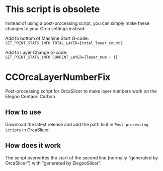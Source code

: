 # This script is obsolete

Instead of using a post-processing script, you can simply make these changes to your Orca settings instead:

Add to bottom of Machine Start G-code:  
`SET_PRINT_STATS_INFO TOTAL_LAYER=[total_layer_count]`

Add to Layer Change G-code:  
`SET_PRINT_STATS_INFO CURRENT_LAYER={layer_num + 1}`

# CCOrcaLayerNumberFix
Post-processing script for OrcaSlicer to make layer numbers work on the Elegoo Centauri Carbon

## How to use
Download the latest release and add the path to it in `Post-processing Scripts` in OrcaSlicer. 

## How does it work
The script overwrites the start of the second line (normally "generated by OrcaSlicer") with "generated by ElegooSlicer".  
